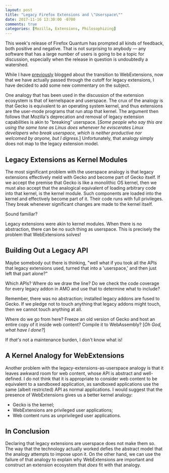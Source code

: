 ```yaml
---
layout: post
title: "Legacy Firefox Extensions and \"Userspace\""
date: 2017-11-16 13:30:00 -0700
comments: true
categories: [Mozilla, Extensions, Philosophizing]
---
```

This week's release of Firefox Quantum has prompted all kinds of feedback, both 
positive and negative. That is not surprising to anybody &mdash; any software that 
has a large number of users is going to be a topic for discussion, especially 
when the release in question is undoubtedly a watershed.

While I have [previously](https://dblohm7.ca/blog/2015/08/30/on-webextensions/) 
blogged about the transition to WebExtensions, now that we have actually passed 
through the cutoff for legacy extensions, I have decided to add some new 
commentary on the subject.

One analogy that has been used in the discussion of the extension ecosystem is 
that of kernelspace and userspace. The crux of the analogy is that Gecko is 
equivalent to an operating system kernel, and thus extensions are the user-mode 
programs that run atop that kernel. The argument then follows that Mozilla's 
deprecation and removal of legacy extension capabilities is akin to "breaking" 
userspace. [*Some people who say this are using the same tone as Linus does 
whenever he eviscerates Linux developers who break userspace, which is neither 
productive nor welcomed by anyone, but I digress.*] Unfortunately, that analogy 
simply does not map to the legacy extension model.

Legacy Extensions as Kernel Modules
-----------------------------------

The most significant problem with the userspace analogy is that legacy extensions 
effectively meld with Gecko and become part of Gecko itself. If we accept the 
premise that Gecko is like a monolithic OS kernel, then we must also accept that
the analogical equivalent of loading arbitrary code into that kernel, is the 
kernel module. Such components are loaded into the kernel and effectively become 
part of it. Their code runs with full privileges. They break whenever 
significant changes are made to the kernel itself.

Sound familiar?

Legacy extensions were akin to kernel modules. When there is no abstraction, 
there can be no such thing as userspace. This is precisely the problem that 
WebExtensions solves!

Building Out a Legacy API
-------------------------

Maybe somebody out there is thinking, "well what if you took all the APIs that 
legacy extensions used, turned that into a 'userspace,' and then just left that 
part alone?"

Which APIs? Where do we draw the line? Do we check the code coverage for every 
legacy addon in AMO and use that to determine what to include?

Remember, there was no abstraction; installed legacy addons are fused to Gecko. 
If we pledge not to touch anything that legacy addons might touch, then we 
cannot touch anything at all.

Where do we go from here? Freeze an old version of Gecko and host an entire copy 
of it inside web content? Compile it to WebAssembly? [*Oh God, what have I done?*]

If *that's* not a maintenance burden, I don't know what is!

A Kernel Analogy for WebExtensions
----------------------------------

Another problem with the legacy-extensions-as-userspace analogy is that it leaves 
awkward room for web content, whose API is abstract and well-defined. I do not 
think that it is appropriate to consider web content to be equivalent to a 
sandboxed application, as sandboxed applications use the same (albeit restricted) 
API as normal applications. I would suggest that the presence of WebExtensions
gives us a better kernel analogy:

* Gecko is the kernel;
* WebExtensions are privileged user applications;
* Web content runs as unprivileged user applications.

In Conclusion
-------------

Declaring that legacy extensions are userspace does not make them so. The way that 
the technology actually worked defies the abstract model that the analogy 
attempts to impose upon it. On the other hand, we can use the failure of that 
analogy to explain why WebExtensions are important and construct an extension 
ecosystem that *does* fit with that analogy.


